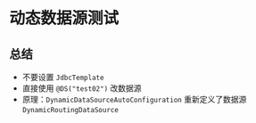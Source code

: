 # 动态数据源测试
## 总结
- 不要设置 `JdbcTemplate`
- 直接使用 `@DS("test02")` 改数据源
- 原理：`DynamicDataSourceAutoConfiguration` 重新定义了数据源 `DynamicRoutingDataSource`
